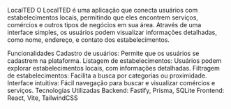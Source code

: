 LocalTED
O LocalTED é uma aplicação que conecta usuários com estabelecimentos locais, permitindo que eles encontrem serviços, comércios e outros tipos de negócios em sua área. Através de uma interface simples, os usuários podem visualizar informações detalhadas, como nome, endereço, e contato dos estabelecimentos.

Funcionalidades
Cadastro de usuários: Permite que os usuários se cadastrem na plataforma.
Listagem de estabelecimentos: Usuários podem explorar estabelecimentos locais, com informações detalhadas.
Filtragem de estabelecimentos: Facilita a busca por categorias ou proximidade.
Interface intuitiva: Fácil navegação para buscar e visualizar comércios e serviços.
Tecnologias Utilizadas
Backend: Fastify, Prisma, SQLite
Frontend: React, Vite, TailwindCSS
